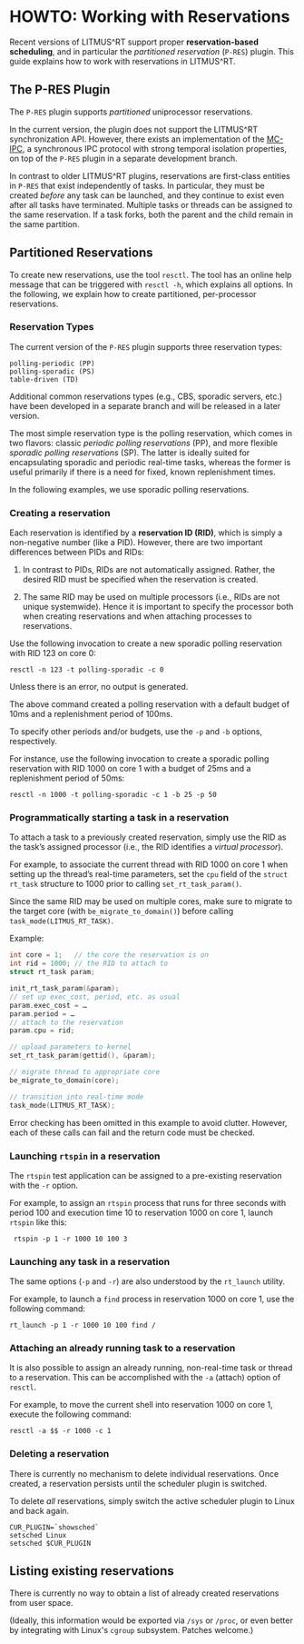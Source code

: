 # HOWTO: Working with Reservations

Recent versions of LITMUS^RT support proper **reservation-based scheduling**, and in particular the *partitioned reservation* (`P-RES`) plugin. This guide explains how to work with reservations in LITMUS^RT.

## The P-RES Plugin

The `P-RES` plugin supports *partitioned* uniprocessor reservations.

In the current version, the plugin does not support the LITMUS^RT synchronization API. However, there exists an implementation of the [MC-IPC](https://www.mpi-sws.org/~bbb/papers/pdf/rtss14b.pdf), a synchronous IPC protocol with strong temporal isolation properties,  on top of the `P-RES` plugin in a separate development branch.

In contrast to older LITMUS^RT plugins, reservations are first-class entities in `P-RES`  that exist independently of tasks. In particular, they must be created *before* any task can be launched, and they continue to exist even after all tasks have terminated. Multiple tasks or threads can be assigned to the same reservation. If a task forks, both the parent and the child remain in the same partition.


## Partitioned Reservations

To create new reservations, use the tool `resctl`. The tool has an online help message that can be triggered with `resctl -h`, which explains all options. In the following, we explain how to create partitioned, per-processor reservations.

### Reservation Types

The current version of the `P-RES` plugin supports three reservation types:

```
polling-periodic (PP)
polling-sporadic (PS)
table-driven (TD)
```

Additional common reservations types (e.g., CBS, sporadic servers, etc.) have been developed in a separate branch and will be released in a later version.

The most simple reservation type is the polling reservation, which comes in two flavors:  classic *periodic polling reservations* (PP), and more flexible *sporadic polling reservations* (SP). The latter is ideally suited for encapsulating sporadic and periodic real-time tasks, whereas the former is useful primarily if there is a need for fixed, known replenishment times.

In the following examples, we use sporadic polling reservations.

### Creating a reservation

Each reservation is identified by a **reservation ID (RID)**, which is simply a non-negative number (like a PID). However, there are two important differences between PIDs and RIDs:

1. In contrast to PIDs, RIDs are not automatically assigned. Rather, the desired RID must be specified when the reservation is created.

2. The same RID may be used on multiple processors (i.e., RIDs are not unique systemwide). Hence it is important to specify the processor both when creating reservations and when attaching processes to reservations.

Use the following invocation to create a new sporadic polling reservation with RID 123 on core 0:

```
resctl -n 123 -t polling-sporadic -c 0
```

Unless there is an error, no output is generated.

The above command created a polling reservation with a default budget of 10ms and a replenishment period of 100ms.

To specify other periods and/or budgets, use the `-p` and `-b` options, respectively.

For instance, use the following invocation to create a sporadic polling reservation with RID 1000 on core 1 with a budget of 25ms and a replenishment period of 50ms:

```
resctl -n 1000 -t polling-sporadic -c 1 -b 25 -p 50
```

### Programmatically starting a task in a reservation

To attach a task to a previously created reservation, simply use the RID as the task’s assigned processor (i.e., the RID identifies a *virtual processor*).

For example, to associate the current thread with RID 1000 on core 1 when setting up the thread’s real-time parameters, set the `cpu` field of the `struct rt_task` structure to 1000  prior to calling `set_rt_task_param()`.

Since the same RID may be used on multiple cores, make sure to migrate to the target core  (with `be_migrate_to_domain()`) before calling `task_mode(LITMUS_RT_TASK)`.

Example:

```C
int core = 1;   // the core the reservation is on
int rid = 1000; // the RID to attach to
struct rt_task param;

init_rt_task_param(&param);
// set up exec_cost, period, etc. as usual
param.exec_cost = …
param.period = …
// attach to the reservation
param.cpu = rid;

// upload parameters to kernel
set_rt_task_param(gettid(), &param);

// migrate thread to appropriate core
be_migrate_to_domain(core);

// transition into real-time mode
task_mode(LITMUS_RT_TASK);
```

Error checking has been omitted in this example to avoid clutter. However, each of these calls can fail and the return code must be checked.


### Launching `rtspin` in a reservation

The `rtspin` test application can be assigned to a pre-existing reservation with the `-r` option.

For example, to assign an `rtspin` process that runs for three seconds with period 100 and execution time 10 to reservation 1000 on core 1, launch `rtspin` like this:

```
 rtspin -p 1 -r 1000 10 100 3
```

### Launching any task in a reservation

The same options (`-p` and `-r`) are also understood by the `rt_launch` utility.

For example, to launch a `find` process in reservation 1000 on core 1, use the following command:

```
rt_launch -p 1 -r 1000 10 100 find /
```


### Attaching an already running task to a reservation

It is also possible to assign an already running, non-real-time task or thread to a reservation. This can be accomplished with the `-a` (attach) option of  `resctl`.

For example, to move the current shell into reservation 1000 on core 1, execute the following command:

```
resctl -a $$ -r 1000 -c 1
```

### Deleting a reservation

There is currently no mechanism to delete individual reservations. Once created, a reservation persists until the scheduler plugin is switched.

To delete *all* reservations, simply switch the active scheduler plugin to Linux and back again.

```
CUR_PLUGIN=`showsched`
setsched Linux
setsched $CUR_PLUGIN
```

## Listing existing reservations

There is currently no way to obtain a list of already created reservations from user space.

(Ideally, this information would be exported via `/sys` or `/proc`, or even better by integrating with Linux's `cgroup` subsystem. Patches welcome.)


